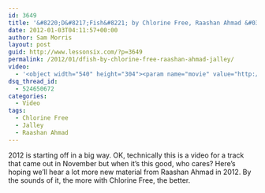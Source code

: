 ```yaml
---
id: 3649
title: '&#8220;D&#8217;Fish&#8221; by Chlorine Free, Raashan Ahmad &#038; Jalley'
date: 2012-01-03T04:11:57+00:00
author: Sam Morris
layout: post
guid: http://www.lessonsix.com/?p=3649
permalink: /2012/01/dfish-by-chlorine-free-raashan-ahmad-jalley/
video:
  - '<object width="540" height="304"><param name="movie" value="http://www.youtube.com/v/rb2WH_u44P4?version=3&amp;hl=en_GB"></param><param name="allowFullScreen" value="true"></param><param name="allowscriptaccess" value="always"></param><embed src="http://www.youtube.com/v/rb2WH_u44P4?version=3&amp;hl=en_GB" type="application/x-shockwave-flash" width="540" height="304" allowscriptaccess="always" allowfullscreen="true"></embed></object>'
dsq_thread_id:
  - 524650672
categories:
  - Video
tags:
  - Chlorine Free
  - Jalley
  - Raashan Ahmad
---
```

2012 is starting off in a big way. OK, technically this is a video for a track that came out in November but when it&#8217;s this good, who cares? Here&#8217;s hoping we&#8217;ll hear a lot more new material from Raashan Ahmad in 2012. By the sounds of it, the more with Chlorine Free, the better.